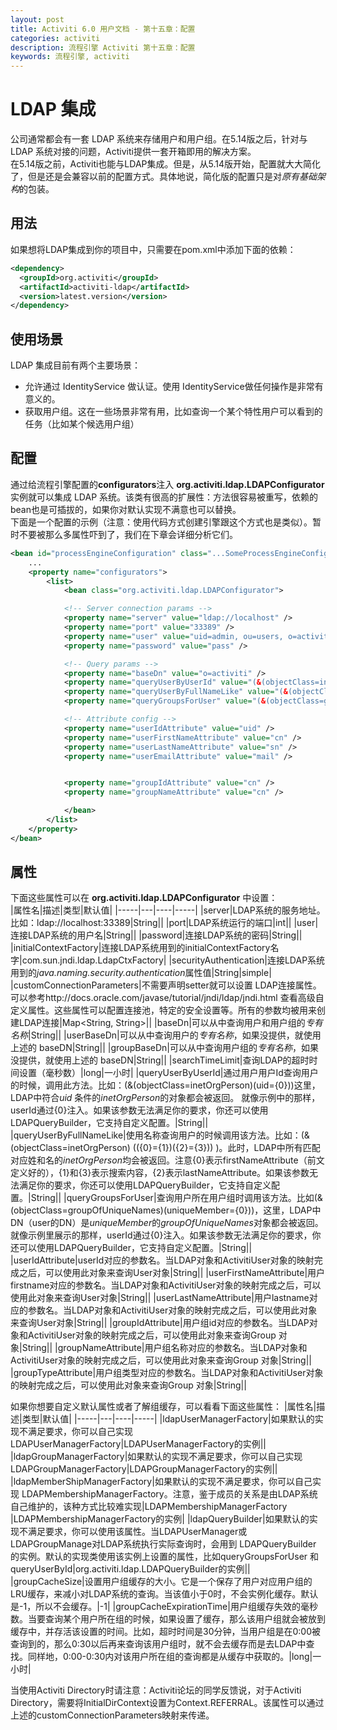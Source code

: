 ```yaml
---
layout: post
title: Activiti 6.0 用户文档 - 第十五章：配置
categories: activiti
description: 流程引擎 Activiti 第十五章：配置
keywords: 流程引擎, activiti
---
```

# LDAP 集成
公司通常都会有一套 LDAP 系统来存储用户和用户组。在5.14版之后，针对与 LDAP 系统对接的问题，Activiti提供一套开箱即用的解决方案。  
在5.14版之前，Activiti也能与LDAP集成。但是，从5.14版开始，配置就大大简化了，但是还是会兼容以前的配置方式。具体地说，简化版的配置只是对*原有基础架构*的包装。  

## 用法
如果想将LDAP集成到你的项目中，只需要在pom.xml中添加下面的依赖：
```xml
<dependency>
  <groupId>org.activiti</groupId>
  <artifactId>activiti-ldap</artifactId>
  <version>latest.version</version>
</dependency>
```
## 使用场景
LDAP 集成目前有两个主要场景：
- 允许通过 IdentityService 做认证。使用 IdentityService做任何操作是非常有意义的。
- 获取用户组。这在一些场景非常有用，比如查询一个某个特性用户可以看到的任务（比如某个候选用户组）

## 配置
通过给流程引擎配置的**configurators**注入 **org.activiti.ldap.LDAPConfigurator** 实例就可以集成 LDAP 系统。该类有很高的扩展性：方法很容易被重写，依赖的bean也是可插拔的，如果你对默认实现不满意也可以替换。  
下面是一个配置的示例（注意：使用代码方式创建引擎跟这个方式也是类似）。暂时不要被那么多属性吓到了，我们在下章会详细分析它们。
```xml
<bean id="processEngineConfiguration" class="...SomeProcessEngineConfigurationClass">
    ...
    <property name="configurators">
        <list>
            <bean class="org.activiti.ldap.LDAPConfigurator">

            <!-- Server connection params -->
            <property name="server" value="ldap://localhost" />
            <property name="port" value="33389" />
            <property name="user" value="uid=admin, ou=users, o=activiti" />
            <property name="password" value="pass" />

            <!-- Query params -->
            <property name="baseDn" value="o=activiti" />
            <property name="queryUserByUserId" value="(&(objectClass=inetOrgPerson)(uid={0}))" />
            <property name="queryUserByFullNameLike" value="(&(objectClass=inetOrgPerson)(|({0}=*{1}*)({2}=*{3}*)))" />
            <property name="queryGroupsForUser" value="(&(objectClass=groupOfUniqueNames)(uniqueMember={0}))" />

            <!-- Attribute config -->
            <property name="userIdAttribute" value="uid" />
            <property name="userFirstNameAttribute" value="cn" />
            <property name="userLastNameAttribute" value="sn" />
            <property name="userEmailAttribute" value="mail" />


            <property name="groupIdAttribute" value="cn" />
            <property name="groupNameAttribute" value="cn" />

            </bean>
        </list>
    </property>
</bean>
```
## 属性
下面这些属性可以在 **org.activiti.ldap.LDAPConfigurator** 中设置：  
|属性名|描述|类型|默认值|
|-----|---|----|-----|
|server|LDAP系统的服务地址。比如：ldap://localhost:33389|String||
|port|LDAP系统运行的端口|int||
|user|连接LDAP系统的用户名|String||
|password|连接LDAP系统的密码|String||
|initialContextFactory|连接LDAP系统用到的initialContextFactory名字|com.sun.jndi.ldap.LdapCtxFactory|
|securityAuthentication|连接LDAP系统用到的*java.naming.security.authentication*属性值|String|simple|
|customConnectionParameters|不需要声明setter就可以设置 LDAP连接属性。可以参考http://docs.oracle.com/javase/tutorial/jndi/ldap/jndi.html 查看高级自定义属性。这些属性可以配置连接池，特定的安全设置等。所有的参数均被用来创建LDAP连接|Map<String, String>||
|baseDn|可以从中查询用户和用户组的*专有名称*|String||
|userBaseDn|可以从中查询用户的*专有名称*，如果没提供，就使用上述的 baseDN|String||
|groupBaseDn|可以从中查询用户组的*专有名称*，如果没提供，就使用上述的 baseDN|String||
|searchTimeLimit|查询LDAP的超时时间设置（毫秒数）|long|一小时|
|queryUserByUserId|通过用户用户Id查询用户的时候，调用此方法。比如：(&(objectClass=inetOrgPerson)(uid={0}))这里，LDAP中符合*uid* 条件的*inetOrgPerson*的对象都会被返回。 就像示例中的那样，userId通过{0}注入。如果该参数无法满足你的要求，你还可以使用LDAPQueryBuilder，它支持自定义配置。|String||
|queryUserByFullNameLike|使用名称查询用户的时候调用该方法。比如：(& (objectClass=inetOrgPerson) (({0}={1})({2}={3})) )。此时，LDAP中所有匹配对应姓和名的*inetOrgPerson*均会被返回。注意{0}表示firstNameAttribute（前文定义好的），{1}和{3}表示搜索内容，{2}表示lastNameAttribute。如果该参数无法满足你的要求，你还可以使用LDAPQueryBuilder，它支持自定义配置。|String||
|queryGroupsForUser|查询用户所在用户组时调用该方法。比如(&(objectClass=groupOfUniqueNames)(uniqueMember={0}))，这里，LDAP中DN（user的DN）是*uniqueMember*的*groupOfUniqueNames*对象都会被返回。就像示例里展示的那样，userId通过{0}注入。如果该参数无法满足你的要求，你还可以使用LDAPQueryBuilder，它支持自定义配置。|String||
|userIdAttribute|userId对应的参数名。当LDAP对象和ActivitiUser对象的映射完成之后，可以使用此对象来查询User对象|String||
|userFirstNameAttribute|用户firstname对应的参数名。当LDAP对象和ActivitiUser对象的映射完成之后，可以使用此对象来查询User对象|String||
|userLastNameAttribute|用户lastname对应的参数名。当LDAP对象和ActivitiUser对象的映射完成之后，可以使用此对象来查询User对象|String||
|groupIdAttribute|用户组id对应的参数名。当LDAP对象和ActivitiUser对象的映射完成之后，可以使用此对象来查询Group 对象|String||
|groupNameAttribute|用户组名称对应的参数名。当LDAP对象和ActivitiUser对象的映射完成之后，可以使用此对象来查询Group 对象|String||
|groupTypeAttribute|用户组类型对应的参数名。当LDAP对象和ActivitiUser对象的映射完成之后，可以使用此对象来查询Group 对象|String||

如果你想要自定义默认属性或者了解组缓存，可以看看下面这些属性：
|属性名|描述|类型|默认值|
|-----|---|----|-----|
|ldapUserManagerFactory|如果默认的实现不满足要求，你可以自己实现LDAPUserManagerFactory|LDAPUserManagerFactory的实例||
|ldapGroupManagerFactory|如果默认的实现不满足要求，你可以自己实现 LDAPGroupManagerFactory|LDAPGroupManagerFactory的实例||
|ldapMemberShipManagerFactory|如果默认的实现不满足要求，你可以自己实现 LDAPMembershipManagerFactory。注意，鉴于成员的关系是由LDAP系统自己维护的，该种方式比较难实现|LDAPMembershipManagerFactory |LDAPMembershipManagerFactory的实例|
|ldapQueryBuilder|如果默认的实现不满足要求，你可以使用该属性。当LDAPUserManager或LDAPGroupManage对LDAP系统执行实际查询时，会用到 LDAPQueryBuilder 的实例。默认的实现类使用该实例上设置的属性，比如queryGroupsForUser 和 queryUserById|org.activiti.ldap.LDAPQueryBuilder的实例||
|groupCacheSize|设置用户组缓存的大小。它是一个保存了用户对应用户组的LRU缓存，来减小对LDAP系统的查询。当该值小于0时，不会实例化缓存。默认是-1，所以不会缓存。|-1|
|groupCacheExpirationTime|用户组缓存失效的毫秒数。当要查询某个用户所在组的时候，如果设置了缓存，那么该用户组就会被放到缓存中，并存活该设置的时间。比如，超时时间是30分钟，当用户组是在0:00被查询到的，那么0:30以后再来查询该用户组时，就不会去缓存而是去LDAP中查找。同样地，0:00-0:30内对该用户所在组的查询都是从缓存中获取的。|long|一小时|

当使用Activiti Directory时请注意：Activiti论坛的同学反馈说，对于Activiti Directory，需要将InitialDirContext设置为Context.REFERRAL。该属性可以通过上述的customConnectionParameters映射来传递。